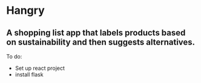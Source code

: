 # Hangry
<h2>A shopping list app that labels products based on sustainability and then suggests alternatives. </h2> 

To do:
* Set up react project
* install flask 
